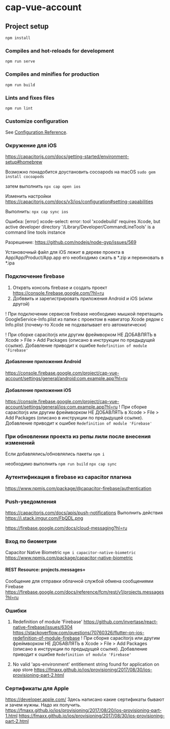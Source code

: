 # cap-vue-account

## Project setup
```
npm install
```

### Compiles and hot-reloads for development
```
npm run serve
```

### Compiles and minifies for production
```
npm run build
```

### Lints and fixes files
```
npm run lint
```


### Customize configuration
See [Configuration Reference](https://cli.vuejs.org/config/).


### Окружение для iOS
https://capacitorjs.com/docs/getting-started/environment-setup#homebrew

Возможно понадобится доустановить cocoapods на macOS
`sudo gem install cocoapods`  

затем выполнить 
`npx cap open ios`

Изменить настройки https://capacitorjs.com/docs/v3/ios/configuration#setting-capabilities

Выполнить:
`npx cap sync ios`

Ошибка:
[error] xcode-select: error: tool 'xcodebuild' requires Xcode, but active developer
        directory '/Library/Developer/CommandLineTools' is a command line tools instance

Разрешение: https://github.com/nodejs/node-gyp/issues/569

Установочный файл для iOS лежит в дереве проекта в  App/App/Product/App.app
его необходимо сжать в *.zip и переиновать в *.ipa


### Подключение firebase
1. Открвть консоль firebase и создать проект 
https://console.firebase.google.com/?hl=ru 
2. Добввить и зарегистрировать приложения Android и iOS (и/или другой)

! При подключении сервисов firebase необходимо мышкой перетащить GoogleService-Info.plist из папки с проектом в навигатор Xcode рядом с Info.plist (почему-то Xcode не подхватывает его автоматически)

! При сборке capacitorjs или другим фреймворком НЕ ДОБАВЛЯТЬ в Xcode > File > Add Packages (описано в инструкции по предыдущей ссылке). Добавление приводит к ошибке `Redefinition of module 'Firebase'`

#### Добавление приложения Android
https://console.firebase.google.com/project/cap-vue-account/settings/general/android:com.example.app?hl=ru

#### Добавление приложения iOS
https://console.firebase.google.com/project/cap-vue-account/settings/general/ios:com.example.app?hl=ru
! При сборке capacitorjs или другим фреймворком НЕ ДОБАВЛЯТЬ в Xcode > File > Add Packages (описано в инструкции по предыдущей ссылке). Добавление приводит к ошибке `Redefinition of module 'Firebase'`



### При обновлении проекта из репы лили после внесения изменений 
Если добавлялись/обновлялись пакеты
`npm i`

необходимо выполнить 
`npm run build`
`npx cap sync`


### Аутентификация в firebase из capacitor плагина
https://www.npmjs.com/package/@capacitor-firebase/authentication

### Push-уведомления
https://capacitorjs.com/docs/apis/push-notifications
Выполнить действия
https://i.stack.imgur.com/FbQDL.png

https://firebase.google.com/docs/cloud-messaging?hl=ru


### Вход по биометрии
Capacitor Native Biometric
`npm i capacitor-native-biometric`
https://www.npmjs.com/package/capacitor-native-biometric



#### REST Resource: projects.messages+
Сообщение для отправки облачной службой обмена сообщениями Firebase
https://firebase.google.com/docs/reference/fcm/rest/v1/projects.messages?hl=ru


### Ошибки 
1. Redefinition of module 'Firebase' 
https://github.com/invertase/react-native-firebase/issues/6304
https://stackoverflow.com/questions/70760326/flutter-on-ios-redefinition-of-module-firebase
! При сборке capacitorjs или другим фреймворком НЕ ДОБАВЛЯТЬ в Xcode > File > Add Packages (описано в инструкции по предыдущей ссылке). Добавление приводит к ошибке `Redefinition of module 'Firebase'`

2. No valid 'aps-environment' entitlement string found for application on app store
https://fmaxx.github.io/ios/provisioning/2017/08/30/ios-provisioning-part-2.html


### Сертификаты для Apple
https://developer.apple.com/
Здесь написано какие сертификаты бывают и зачем нужны.
Надо их получить.
https://fmaxx.github.io/ios/provisioning/2017/08/20/ios-provisioning-part-1.html
https://fmaxx.github.io/ios/provisioning/2017/08/30/ios-provisioning-part-2.html


